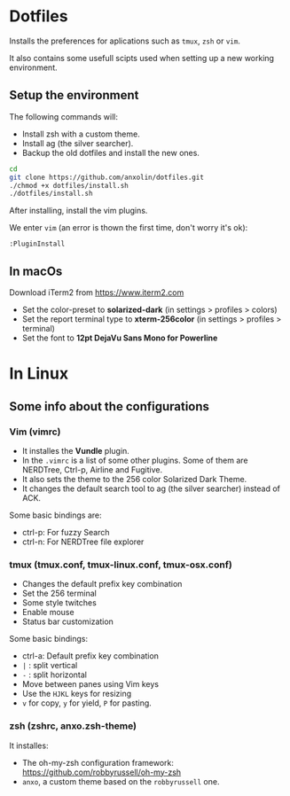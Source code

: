 # Dotfiles
Installs the preferences for aplications such as `tmux`, `zsh` or `vim`.

It also contains some usefull scipts used when setting up a new working environment.

## Setup the environment
The following commands will:
* Install zsh with a custom theme.
* Install ag (the silver searcher).
* Backup the old dotfiles and install the new ones.

```bash
cd
git clone https://github.com/anxolin/dotfiles.git
./chmod +x dotfiles/install.sh
./dotfiles/install.sh
```

After installing, install the vim plugins.

We enter `vim` (an error is thown the first time, don't worry it's ok):

```
:PluginInstall
```

## In macOs
Download iTerm2 from https://www.iterm2.com
* Set the color-preset to **solarized-dark** (in settings > profiles > colors)
* Set the report terminal type to **xterm-256color** (in settings > profiles > terminal)
* Set the font to **12pt DejaVu Sans Mono for Powerline**


# In Linux

## Some info about the configurations
### Vim (vimrc)
* It installes the **Vundle** plugin.
* In the `.vimrc` is a list of some other plugins. Some of them are NERDTree, Ctrl-p,  Airline and Fugitive.
* It also sets the theme to the 256 color Solarized Dark Theme.
* It changes the default search tool to ag (the silver searcher) instead of ACK.

Some basic bindings are:
* ctrl-p: For fuzzy Search 
* ctrl-n: For NERDTree file explorer 
### tmux (tmux.conf, tmux-linux.conf, tmux-osx.conf)
* Changes the default prefix key combination  
* Set the 256 terminal
* Some style twitches 
* Enable mouse
* Status bar customization

Some basic bindings:
* ctrl-a: Default prefix key combination
* `|` : split vertical
* `-` : split horizontal
* Move between panes using Vim keys 
* Use the `HJKL` keys for resizing
* `v` for copy, `y` for yield, `P` for pasting.  

### zsh (zshrc, anxo.zsh-theme) 
It installes:
* The oh-my-zsh configuration framework: https://github.com/robbyrussell/oh-my-zsh
* `anxo`, a custom theme based on the `robbyrussell` one.

